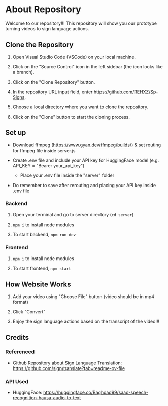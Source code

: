 # About Repository

Welcome to our repository!!! This repository will show you our prototype turning videos to sign language actions.


## Clone the Repository

1. Open Visual Studio Code (VSCode) on your local machine.

2. Click on the "Source Control" icon in the left sidebar (the icon looks like a branch).

3. Click on the "Clone Repository" button.

4. In the repository URL input field, enter https://github.com/REHXZ/Sp-Signs.

5. Choose a local directory where you want to clone the repository.

6. Click on the "Clone" button to start the cloning process.


## Set up

* Download ffmpeg (https://www.gyan.dev/ffmpeg/builds/) & set routing for ffmpeg file inside server.js

* Create .env file and include your API key for HuggingFace model (e.g. API_KEY = "Bearer your_api_key")

    - Place your .env file inside the "server" folder 

* Do remember to save after rerouting and placing your API key inside .env file


### Backend

1) Open your terminal and go to server directory (`cd server`)

2) `npm i` to install node modules

3) To start backend, `npm run dev`


### Frontend

1) `npm i` to install node modules

2) To start frontend, `npm start`


## How Website Works

1) Add your video using "Choose File" button (video should be in mp4 format)

2) Click "Convert"

3) Enjoy the sign language actions based on the transcript of the video!!!


## Credits


### Referenced

* Github Repository about Sign Language Translation: https://github.com/sign/translate?tab=readme-ov-file 


### API Used

* HuggingFace: https://huggingface.co/Baghdad99/saad-speech-recognition-hausa-audio-to-text
